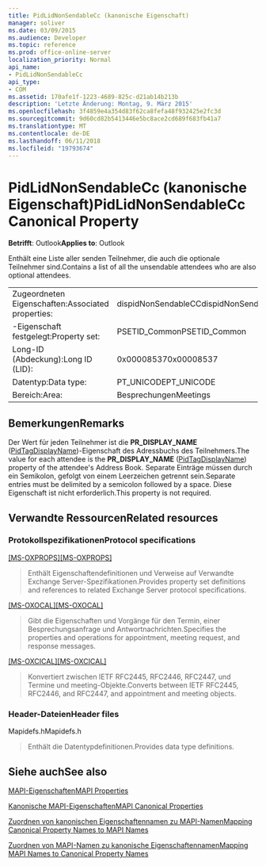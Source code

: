 ```yaml
---
title: PidLidNonSendableCc (kanonische Eigenschaft)
manager: soliver
ms.date: 03/09/2015
ms.audience: Developer
ms.topic: reference
ms.prod: office-online-server
localization_priority: Normal
api_name:
- PidLidNonSendableCc
api_type:
- COM
ms.assetid: 170afe1f-1223-4689-825c-d21ab14b213b
description: 'Letzte Änderung: Montag, 9. März 2015'
ms.openlocfilehash: 3f4859e4a354d83f62ca8fefa48f932425e2fc3d
ms.sourcegitcommit: 9d60cd82b5413446e5bc8ace2cd689f683fb41a7
ms.translationtype: MT
ms.contentlocale: de-DE
ms.lasthandoff: 06/11/2018
ms.locfileid: "19793674"
---
```

# <a name="pidlidnonsendablecc-canonical-property"></a><span data-ttu-id="f010d-103">PidLidNonSendableCc (kanonische Eigenschaft)</span><span class="sxs-lookup"><span data-stu-id="f010d-103">PidLidNonSendableCc Canonical Property</span></span>

  
  
<span data-ttu-id="f010d-104">**Betrifft**: Outlook</span><span class="sxs-lookup"><span data-stu-id="f010d-104">**Applies to**: Outlook</span></span> 
  
<span data-ttu-id="f010d-105">Enthält eine Liste aller senden Teilnehmer, die auch die optionale Teilnehmer sind.</span><span class="sxs-lookup"><span data-stu-id="f010d-105">Contains a list of all the unsendable attendees who are also optional attendees.</span></span>
  
|||
|:-----|:-----|
|<span data-ttu-id="f010d-106">Zugeordneten Eigenschaften:</span><span class="sxs-lookup"><span data-stu-id="f010d-106">Associated properties:</span></span>  <br/> |<span data-ttu-id="f010d-107">dispidNonSendableCC</span><span class="sxs-lookup"><span data-stu-id="f010d-107">dispidNonSendableCC</span></span>  <br/> |
|<span data-ttu-id="f010d-108">-Eigenschaft festgelegt:</span><span class="sxs-lookup"><span data-stu-id="f010d-108">Property set:</span></span>  <br/> |<span data-ttu-id="f010d-109">PSETID_Common</span><span class="sxs-lookup"><span data-stu-id="f010d-109">PSETID_Common</span></span>  <br/> |
|<span data-ttu-id="f010d-110">Long-ID (Abdeckung):</span><span class="sxs-lookup"><span data-stu-id="f010d-110">Long ID (LID):</span></span>  <br/> |<span data-ttu-id="f010d-111">0x00008537</span><span class="sxs-lookup"><span data-stu-id="f010d-111">0x00008537</span></span>  <br/> |
|<span data-ttu-id="f010d-112">Datentyp:</span><span class="sxs-lookup"><span data-stu-id="f010d-112">Data type:</span></span>  <br/> |<span data-ttu-id="f010d-113">PT_UNICODE</span><span class="sxs-lookup"><span data-stu-id="f010d-113">PT_UNICODE</span></span>  <br/> |
|<span data-ttu-id="f010d-114">Bereich:</span><span class="sxs-lookup"><span data-stu-id="f010d-114">Area:</span></span>  <br/> |<span data-ttu-id="f010d-115">Besprechungen</span><span class="sxs-lookup"><span data-stu-id="f010d-115">Meetings</span></span>  <br/> |
   
## <a name="remarks"></a><span data-ttu-id="f010d-116">Bemerkungen</span><span class="sxs-lookup"><span data-stu-id="f010d-116">Remarks</span></span>

<span data-ttu-id="f010d-117">Der Wert für jeden Teilnehmer ist die **PR_DISPLAY_NAME** ([PidTagDisplayName](pidtagdisplayname-canonical-property.md))-Eigenschaft des Adressbuchs des Teilnehmers.</span><span class="sxs-lookup"><span data-stu-id="f010d-117">The value for each attendee is the **PR_DISPLAY_NAME** ([PidTagDisplayName](pidtagdisplayname-canonical-property.md)) property of the attendee's Address Book.</span></span> <span data-ttu-id="f010d-118">Separate Einträge müssen durch ein Semikolon, gefolgt von einem Leerzeichen getrennt sein.</span><span class="sxs-lookup"><span data-stu-id="f010d-118">Separate entries must be delimited by a semicolon followed by a space.</span></span> <span data-ttu-id="f010d-119">Diese Eigenschaft ist nicht erforderlich.</span><span class="sxs-lookup"><span data-stu-id="f010d-119">This property is not required.</span></span>
  
## <a name="related-resources"></a><span data-ttu-id="f010d-120">Verwandte Ressourcen</span><span class="sxs-lookup"><span data-stu-id="f010d-120">Related resources</span></span>

### <a name="protocol-specifications"></a><span data-ttu-id="f010d-121">Protokollspezifikationen</span><span class="sxs-lookup"><span data-stu-id="f010d-121">Protocol specifications</span></span>

<span data-ttu-id="f010d-122">[[MS-OXPROPS]](http://msdn.microsoft.com/library/f6ab1613-aefe-447d-a49c-18217230b148%28Office.15%29.aspx)</span><span class="sxs-lookup"><span data-stu-id="f010d-122">[[MS-OXPROPS]](http://msdn.microsoft.com/library/f6ab1613-aefe-447d-a49c-18217230b148%28Office.15%29.aspx)</span></span>
  
> <span data-ttu-id="f010d-123">Enthält Eigenschaftendefinitionen und Verweise auf Verwandte Exchange Server-Spezifikationen.</span><span class="sxs-lookup"><span data-stu-id="f010d-123">Provides property set definitions and references to related Exchange Server protocol specifications.</span></span>
    
<span data-ttu-id="f010d-124">[[MS-OXOCAL]](http://msdn.microsoft.com/library/09861fde-c8e4-4028-9346-e7c214cfdba1%28Office.15%29.aspx)</span><span class="sxs-lookup"><span data-stu-id="f010d-124">[[MS-OXOCAL]](http://msdn.microsoft.com/library/09861fde-c8e4-4028-9346-e7c214cfdba1%28Office.15%29.aspx)</span></span>
  
> <span data-ttu-id="f010d-125">Gibt die Eigenschaften und Vorgänge für den Termin, einer Besprechungsanfrage und Antwortnachrichten.</span><span class="sxs-lookup"><span data-stu-id="f010d-125">Specifies the properties and operations for appointment, meeting request, and response messages.</span></span>
    
<span data-ttu-id="f010d-126">[[MS-OXCICAL]](http://msdn.microsoft.com/library/a685a040-5b69-4c84-b084-795113fb4012%28Office.15%29.aspx)</span><span class="sxs-lookup"><span data-stu-id="f010d-126">[[MS-OXCICAL]](http://msdn.microsoft.com/library/a685a040-5b69-4c84-b084-795113fb4012%28Office.15%29.aspx)</span></span>
  
> <span data-ttu-id="f010d-127">Konvertiert zwischen IETF RFC2445, RFC2446, RFC2447, und Termine und meeting-Objekte.</span><span class="sxs-lookup"><span data-stu-id="f010d-127">Converts between IETF RFC2445, RFC2446, and RFC2447, and appointment and meeting objects.</span></span>
    
### <a name="header-files"></a><span data-ttu-id="f010d-128">Header-Dateien</span><span class="sxs-lookup"><span data-stu-id="f010d-128">Header files</span></span>

<span data-ttu-id="f010d-129">Mapidefs.h</span><span class="sxs-lookup"><span data-stu-id="f010d-129">Mapidefs.h</span></span>
  
> <span data-ttu-id="f010d-130">Enthält die Datentypdefinitionen.</span><span class="sxs-lookup"><span data-stu-id="f010d-130">Provides data type definitions.</span></span>
    
## <a name="see-also"></a><span data-ttu-id="f010d-131">Siehe auch</span><span class="sxs-lookup"><span data-stu-id="f010d-131">See also</span></span>



[<span data-ttu-id="f010d-132">MAPI-Eigenschaften</span><span class="sxs-lookup"><span data-stu-id="f010d-132">MAPI Properties</span></span>](mapi-properties.md)
  
[<span data-ttu-id="f010d-133">Kanonische MAPI-Eigenschaften</span><span class="sxs-lookup"><span data-stu-id="f010d-133">MAPI Canonical Properties</span></span>](mapi-canonical-properties.md)
  
[<span data-ttu-id="f010d-134">Zuordnen von kanonischen Eigenschaftennamen zu MAPI-Namen</span><span class="sxs-lookup"><span data-stu-id="f010d-134">Mapping Canonical Property Names to MAPI Names</span></span>](mapping-canonical-property-names-to-mapi-names.md)
  
[<span data-ttu-id="f010d-135">Zuordnen von MAPI-Namen zu kanonische Eigenschaftennamen</span><span class="sxs-lookup"><span data-stu-id="f010d-135">Mapping MAPI Names to Canonical Property Names</span></span>](mapping-mapi-names-to-canonical-property-names.md)

